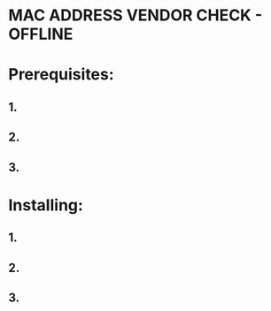 # MAC ADDRESS VENDOR CHECK - OFFLINE
##
# Prerequisites:
## 1.
## 2. 
## 3. 
##
##
# Installing:
## 1.
## 2.
## 3.
